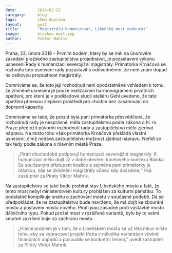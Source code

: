 ```yaml
---
date:         2018-02-22
category:     blog
tags:         zhmp doprava
layout:       post
title:        "Magistrálu humanizovat, Libeňský most nebourat" 
image:        hlavkuv-most.jpg
author:       Viktor Mahrik
---
```


Praha, 22. února 2018 – Prvním bodem, který by se měl na únorovém zasedání pražského zastupitelstva projednávat, je pozastavení výkonu usnesení Rady k humanizaci severojížní magistrály. Primátorka Krnáčová se rozhodla toto usnesení rady pozastavit s odůvodněním, že není znám dopad na celkovou propustnost magistrály. 

Domníváme se, že toto její rozhodnutí není opodstatněné vzhledem k tomu, že zmíněné usnesení je pouze realizačním harmonogramem prvotních opatření, pro která je v podkladové studii ateliéru Gehl uvedeno, že tato opatření přinesou zlepšení prostředí pro chodce bez zasahování do dopravní kapacity.
 
Domníváme se také, že pokud byla paní primátorka přesvědčená, že rozhodnutí rady je nesprávné, měla zastupitelstvu podle zákona o hl. m. Praze předložit původní rozhodnutí rady a zastupitelstvo mělo zjednat nápravu. Na místo toho však primátorka Krnáčová překládá vlastní usnesení, čímž nedává zastupitelstvu možnost zjednat nápravu. Neřídí se tak tedy podle zákona o hlavním městě Praze. 

> „Piráti dlouhodobě podporují humanizaci severojižní magistrály. K humanizaci mělo dojít již v době otevření tunelového komlexu Blanka. Se současným přístupem koalice a zejména paní primátorky je otázkou, zda se zklidnění magistrály vůbec kdy dočkáme,“ říká zastupitel za Piráty Viktor Mahrik.

Na zastupitelstvu se také bude probírat stav Libeňského mostu a fakt, že tento most nebyl ministerstvem kultury prohlášen za kulturní památku. To podstatně komplikuje snahu o zachování mostu v současné podobě. Dá se předpokládat, že na zastupitelstvu bude navrženo, že má dojít ke zbourání mostu a postavení mostu nového. Piráti jsou zásadně proti výstavbě mostu dálničního typu. Pokud prošel most v rozšířené variantě, bylo by to velmi smutné završení boje za záchranu mostu. 

> „Hlavní problém je v tom, že o Libeňském mostu se už léta mluví místo toho, aby se vypracoval projekt třeba v několika variantách včetně finančních dopadů a posoudilo se konkrétní řešení,“ uvedl zastupitel za Piráty Viktor Mahrik. 

